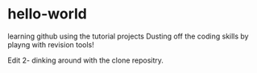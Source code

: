 # hello-world
learning github using the tutorial projects
Dusting off the coding skills by playng with revision tools!

Edit 2- dinking around with the clone repositry.
